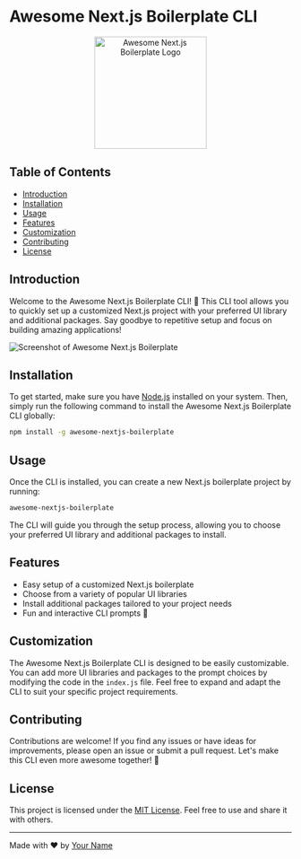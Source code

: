 # Awesome Next.js Boilerplate CLI

<p align="center">
  <img src="https://your-awesome-logo.png" alt="Awesome Next.js Boilerplate Logo" width="200">
</p>

## Table of Contents

- [Introduction](#introduction)
- [Installation](#installation)
- [Usage](#usage)
- [Features](#features)
- [Customization](#customization)
- [Contributing](#contributing)
- [License](#license)

## Introduction

Welcome to the Awesome Next.js Boilerplate CLI! 🚀 This CLI tool allows you to quickly set up a customized Next.js project with your preferred UI library and additional packages. Say goodbye to repetitive setup and focus on building amazing applications!

![Screenshot of Awesome Next.js Boilerplate](https://your-awesome-screenshot.png)

## Installation

To get started, make sure you have [Node.js](https://nodejs.org/) installed on your system. Then, simply run the following command to install the Awesome Next.js Boilerplate CLI globally:

```bash
npm install -g awesome-nextjs-boilerplate
```

## Usage

Once the CLI is installed, you can create a new Next.js boilerplate project by running:

```bash
awesome-nextjs-boilerplate
```

The CLI will guide you through the setup process, allowing you to choose your preferred UI library and additional packages to install.

## Features

- Easy setup of a customized Next.js boilerplate
- Choose from a variety of popular UI libraries
- Install additional packages tailored to your project needs
- Fun and interactive CLI prompts 🎉

## Customization

The Awesome Next.js Boilerplate CLI is designed to be easily customizable. You can add more UI libraries and packages to the prompt choices by modifying the code in the `index.js` file. Feel free to expand and adapt the CLI to suit your specific project requirements.

## Contributing

Contributions are welcome! If you find any issues or have ideas for improvements, please open an issue or submit a pull request. Let's make this CLI even more awesome together! 🙌

## License

This project is licensed under the [MIT License](LICENSE). Feel free to use and share it with others.

---

Made with ❤️ by [Your Name](https://your-website.com)
